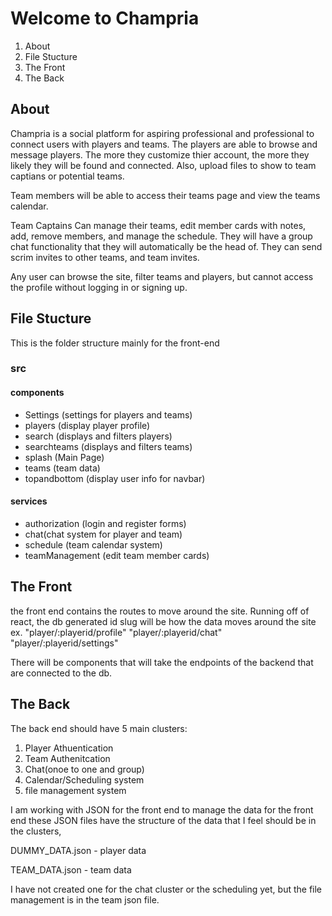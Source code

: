 # Welcome to Champria

1. About
2. File Stucture
3. The Front
4. The Back

## About

Champria is a social platform for aspiring professional and professional to connect users with players and teams.
The players are able to browse and message players. The more they customize thier account, the more they likely they will be found and connected. Also, upload files to show to team captians or potential teams.

Team members will be able to access their teams page and view the teams calendar.

Team Captains Can manage their teams, edit member cards with notes, add, remove members, and manage the schedule. They will have a group chat functionality that they will automatically be the head of. They can send scrim invites to other teams, and team invites.

Any user can browse the site, filter teams and players, but cannot access the profile without logging in or signing up.

## File Stucture

This is the folder structure mainly for the front-end

### src

#### components

- Settings (settings for players and teams)
- players (display player profile)
- search (displays and filters players)
- searchteams (displays and filters teams)
- splash (Main Page)
- teams (team data)
- topandbottom (display user info for navbar)

#### services

- authorization (login and register forms)
- chat(chat system for player and team)
- schedule (team calendar system)
- teamManagement (edit team member cards)

## The Front

the front end contains the routes to move around the site. Running off of react, the db generated id slug will be how the data moves around the site ex.
"player/:playerid/profile"
"player/:playerid/chat"
"player/:playerid/settings"

There will be components that will take the endpoints of the backend that are connected to the db.

## The Back

The back end should have 5 main clusters:

1. Player Athuentication
2. Team Authenitcation
3. Chat(onoe to one and group)
4. Calendar/Scheduling system
5. file management system

I am working with JSON for the front end to manage the data for the front end
these JSON files have the structure of the data that I feel should be in the clusters,

DUMMY_DATA.json - player data

TEAM_DATA.json - team data

I have not created one for the chat cluster or the scheduling yet, but the file management is in the team json file.
